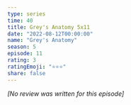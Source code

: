 ```yaml
---
type: series
time: 40
title: Grey's Anatomy 5x11
date: "2022-08-12T00:00:00"
name: "Grey's Anatomy"
season: 5
episode: 11
rating: 3
ratingEmoji: "⭐️⭐️⭐️"
share: false
---
```


*[No review was written for this episode]*
